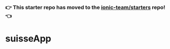 ### :point_right: This starter repo has moved to the [ionic-team/starters](https://github.com/ionic-team/starters/tree/master/ionic-angular/official/super) repo! :point_left:
# suisseApp

